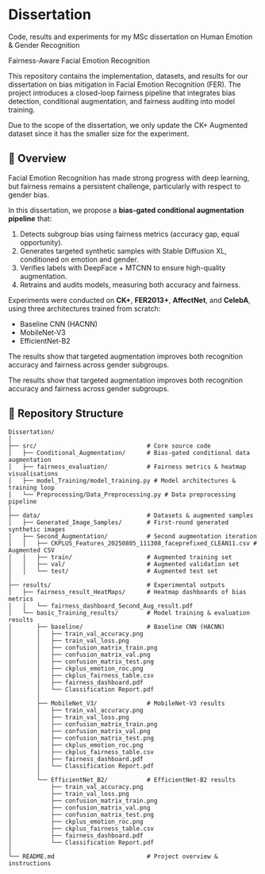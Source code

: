 # Dissertation
Code, results and experiments for my MSc dissertation on Human Emotion & Gender Recognition

Fairness-Aware Facial Emotion Recognition

This repository contains the implementation, datasets, and results for our dissertation on bias mitigation in Facial Emotion Recognition (FER). The project introduces a closed-loop fairness pipeline that integrates bias detection, conditional augmentation, and fairness auditing into model training.

Due to the scope of the dissertation, we only update the CK+ Augmented dataset since it has the smaller size for the experiment.

## 📖 Overview  

Facial Emotion Recognition has made strong progress with deep learning, but fairness remains a persistent challenge, particularly with respect to gender bias.  

In this dissertation, we propose a **bias-gated conditional augmentation pipeline** that:  
1. Detects subgroup bias using fairness metrics (accuracy gap, equal opportunity).  
2. Generates targeted synthetic samples with Stable Diffusion XL, conditioned on emotion and gender.  
3. Verifies labels with DeepFace + MTCNN to ensure high-quality augmentation.  
4. Retrains and audits models, measuring both accuracy and fairness.  

Experiments were conducted on **CK+**, **FER2013+**, **AffectNet**, and **CelebA**, using three architectures trained from scratch:  
- Baseline CNN (HACNN)  
- MobileNet-V3  
- EfficientNet-B2  

The results show that targeted augmentation improves both recognition accuracy and fairness across gender subgroups.  

The results show that targeted augmentation improves both recognition accuracy and fairness across gender subgroups.

## 📂 Repository Structure  

```text
Dissertation/
│
├── src/                               # Core source code
│   ├── Conditional_Augmentation/      # Bias-gated conditional data augmentation
│   ├── fairness_evaluation/           # Fairness metrics & heatmap visualisations
│   ├── model_Training/model_training.py # Model architectures & training loop
│   └── Preprocessing/Data_Preprocessing.py # Data preprocessing pipeline
│
├── data/                              # Datasets & augmented samples
│   ├── Generated_Image_Samples/       # First-round generated synthetic images
│   ├── Second_Augmentation/           # Second augmentation iteration
│   │   ├── CKPLUS_Features_20250805_111308_faceprefixed_CLEAN11.csv # Augmented CSV
│   │   ├── train/                     # Augmented training set
│   │   ├── val/                       # Augmented validation set
│   │   └── test/                      # Augmented test set
│
├── results/                           # Experimental outputs
│   ├── fairness_result_HeatMaps/      # Heatmap dashboards of bias metrics
│   │   └── fairness_dashboard_Second_Aug_result.pdf
│   └── basic_Training_results/        # Model training & evaluation results
│       ├── baseline/                  # Baseline CNN (HACNN)
│       │   ├── train_val_accuracy.png
│       │   ├── train_val_loss.png
│       │   ├── confusion_matrix_train.png
│       │   ├── confusion_matrix_val.png
│       │   ├── confusion_matrix_test.png
│       │   ├── ckplus_emotion_roc.png
│       │   ├── ckplus_fairness_table.csv
│       │   ├── fairness_dashboard.pdf
│       │   └── Classification Report.pdf
│       │
│       ├── MobileNet_V3/              # MobileNet-V3 results
│       │   ├── train_val_accuracy.png
│       │   ├── train_val_loss.png
│       │   ├── confusion_matrix_train.png
│       │   ├── confusion_matrix_val.png
│       │   ├── confusion_matrix_test.png
│       │   ├── ckplus_emotion_roc.png
│       │   ├── ckplus_fairness_table.csv
│       │   ├── fairness_dashboard.pdf
│       │   └── Classification Report.pdf
│       │
│       └── EfficientNet_B2/           # EfficientNet-B2 results
│           ├── train_val_accuracy.png
│           ├── train_val_loss.png
│           ├── confusion_matrix_train.png
│           ├── confusion_matrix_val.png
│           ├── confusion_matrix_test.png
│           ├── ckplus_emotion_roc.png
│           ├── ckplus_fairness_table.csv
│           ├── fairness_dashboard.pdf
│           └── Classification Report.pdf
│
└── README.md                          # Project overview & instructions
